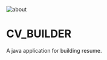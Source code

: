 ![about](https://user-images.githubusercontent.com/78197923/119312353-e39d1580-bc8f-11eb-8214-a9bc8d8ea1ab.PNG)
# CV_BUILDER
A java application for building resume.
